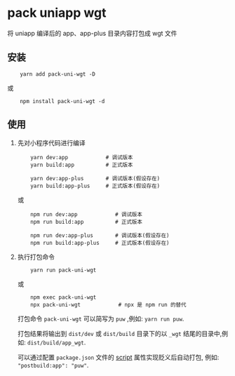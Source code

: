 # pack uniapp wgt

将 uniapp 编译后的 app、app-plus 目录内容打包成 wgt 文件

## 安装

```shell
    yarn add pack-uni-wgt -D
```

或

```shell
    npm install pack-uni-wgt -d
```

## 使用

1. 先对小程序代码进行编译

    ```shell
        yarn dev:app            # 调试版本
        yarn build:app          # 正式版本

        yarn dev:app-plus       # 调试版本(假设存在)
        yarn build:app-plus     # 正式版本(假设存在)
    ```

    或

    ```shell
        npm run dev:app            # 调试版本
        npm run build:app          # 正式版本

        npm run dev:app-plus       # 调试版本(假设存在)
        npm run build:app-plus     # 正式版本(假设存在)
    ```

2. 执行打包命令  

    ```shell
        yarn run pack-uni-wgt
    ```

    或

    ```shell
        npm exec pack-uni-wgt
        npx pack-uni-wgt            # npx 是 npm run 的替代
    ```

    打包命令 `pack-uni-wgt` 可以简写为 `puw` ,例如: `yarn run puw`.

    打包结果将输出到 `dist/dev` 或 `dist/build` 目录下的以 `_wgt` 结尾的目录中,例如: `dist/build/app_wgt`.

    可以通过配置 `package.json` 文件的 [script](https://docs.npmjs.com/cli/v10/using-npm/scripts) 属性实现贬义后自动打包, 例如: `"postbuild:app": "puw"`.
